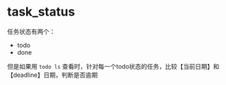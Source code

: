 # task_status

任务状态有两个：

- todo
- done

但是如果用 `todo ls` 查看时，针对每一个todo状态的任务，比较【当前日期】和【deadline】日期，判断是否逾期